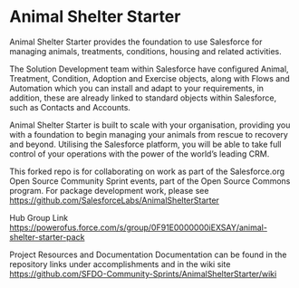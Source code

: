 # Animal Shelter Starter

Animal Shelter Starter provides the foundation to use Salesforce for managing animals, treatments, conditions, housing and related activities.

The Solution Development team within Salesforce have configured Animal, Treatment, Condition, Adoption and Exercise objects, along with Flows and Automation which you can install and adapt to your requirements, in addition, these are already linked to standard objects within Salesforce, such as Contacts and Accounts.

Animal Shelter Starter is built to scale with your organisation, providing you with a foundation to begin managing your animals from rescue to recovery and beyond. Utilising the Salesforce platform, you will be able to take full control of your operations with the power of the world’s leading CRM.

This forked repo is for collaborating on work as part of the Salesforce.org Open Source Community Sprint events, part of the Open Source Commons program. For package development work, please see https://github.com/SalesforceLabs/AnimalShelterStarter


Hub Group Link
https://powerofus.force.com/s/group/0F91E0000000iEXSAY/animal-shelter-starter-pack

Project Resources and Documentation
Documentation can be found in the repository links under accomplishments and in the wiki site https://github.com/SFDO-Community-Sprints/AnimalShelterStarter/wiki

